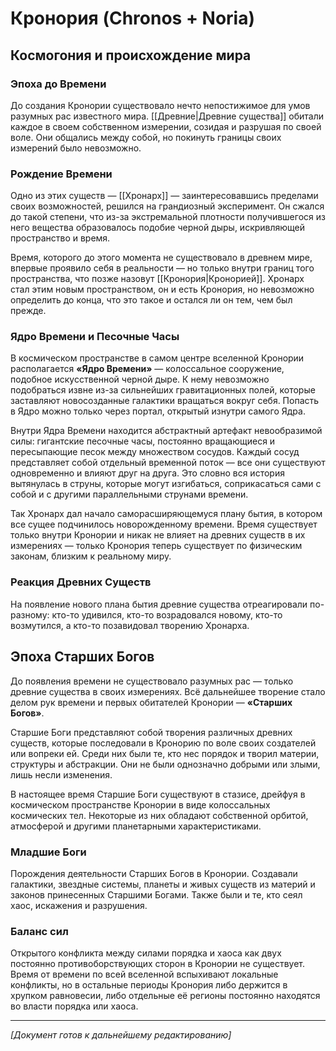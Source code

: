 # Кронория (Chronos + Noria)

## Космогония и происхождение мира

### Эпоха до Времени

До создания Кронории существовало нечто непостижимое для умов разумных рас известного мира. [[Древние|Древние существа]] обитали каждое в своем собственном измерении, созидая и разрушая по своей воле. Они общались между собой, но покинуть границы своих измерений было невозможно.

### Рождение Времени

Одно из этих существ — [[Хронарх]] — заинтересовавшись пределами своих возможностей, решился на грандиозный эксперимент. Он сжался до такой степени, что из-за экстремальной плотности получившегося из него вещества образовалось подобие черной дыры, искривляющей пространство и время.

Время, которого до этого момента не существовало в древнем мире, впервые проявило себя в реальности — но только внутри границ того пространства, что позже назовут [[Кронория|Кронорией]]. Хронарх стал этим новым пространством, он и есть Кронория, но невозможно определить до конца, что это такое и остался ли он тем, чем был прежде.

### Ядро Времени и Песочные Часы

В космическом пространстве в самом центре вселенной Кронории располагается **«Ядро Времени»** — колоссальное сооружение, подобное искусственной черной дыре. К нему невозможно подобраться извне из-за сильнейших гравитационных полей, которые заставляют новосозданные галактики вращаться вокруг себя. Попасть в Ядро можно только через портал, открытый изнутри самого Ядра.

Внутри Ядра Времени находится абстрактный артефакт невообразимой силы: гигантские песочные часы, постоянно вращающиеся и пересыпающие песок между множеством сосудов. Каждый сосуд представляет собой отдельный временной поток — все они существуют одновременно и влияют друг на друга. Это словно вся история вытянулась в струны, которые могут изгибаться, соприкасаться сами с собой и с другими параллельными струнами времени.

Так Хронарх дал начало саморасширяющемуся плану бытия, в котором все сущее подчинилось новорожденному времени. Время существует только внутри Кронории и никак не влияет на древних существ в их измерениях — только Кронория теперь существует по физическим законам, близким к реальному миру.

### Реакция Древних Существ

На появление нового плана бытия древние существа отреагировали по-разному: кто-то удивился, кто-то возрадовался новому, кто-то возмутился, а кто-то позавидовал творению Хронарха.

## Эпоха Старших Богов

До появления времени не существовало разумных рас — только древние существа в своих измерениях. Всё дальнейшее творение стало делом рук времени и первых обитателей Кронории — **«Старших Богов»**.

Старшие Боги представляют собой творения различных древних существ, которые последовали в Кронорию по воле своих создателей или вопреки ей. Среди них были те, кто нес порядок и творил материи, структуры и абстракции. Они не были однозначно добрыми или злыми, лишь несли изменения.

В настоящее время Старшие Боги существуют в стазисе, дрейфуя в космическом пространстве Кронории в виде колоссальных космических тел. Некоторые из них обладают собственной орбитой, атмосферой и другими планетарными характеристиками.

### Младшие Боги

Порождения деятельности Старших Богов в Кронории. Создавали галактики, звездные системы, планеты и живых существ из материй и законов принесенных Старшими Богами. Также были и те, кто сеял хаос, искажения и разрушения.

### Баланс сил

Открытого конфликта между силами порядка и хаоса как двух постоянно противоборствующих сторон в Кронории не существует. Время от времени по всей вселенной вспыхивают локальные конфликты, но в остальные периоды Кронория либо держится в хрупком равновесии, либо отдельные её регионы постоянно находятся во власти порядка или хаоса.

---

_[Документ готов к дальнейшему редактированию]_